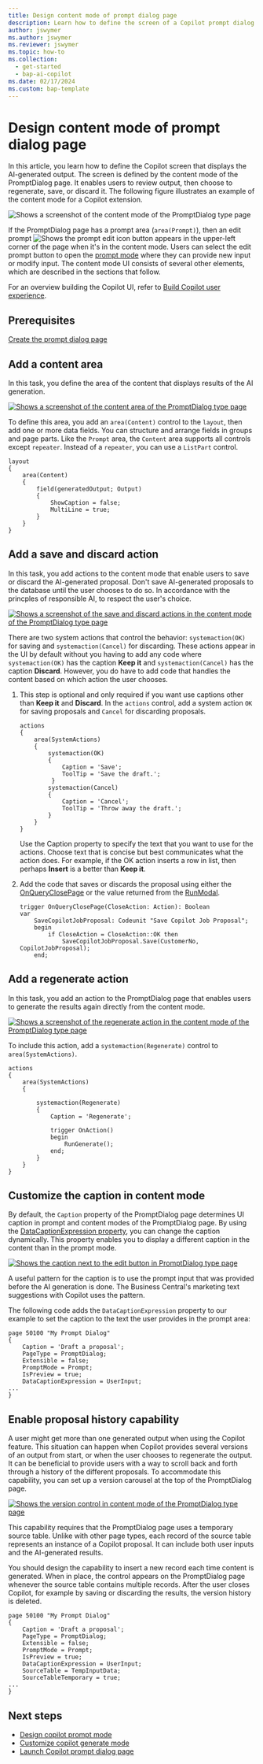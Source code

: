 ```yaml
---
title: Design content mode of prompt dialog page
description: Learn how to define the screen of a Copilot prompt dialog page that displays the AI-generated output.
author: jswymer
ms.author: jswymer
ms.reviewer: jswymer
ms.topic: how-to
ms.collection:
  - get-started
  - bap-ai-copilot
ms.date: 02/17/2024
ms.custom: bap-template 
---
```


# Design content mode of prompt dialog page

In this article, you learn how to define the Copilot screen that displays the AI-generated output. The screen is defined by the content mode of the PromptDialog page. It enables users to review output, then choose to regenerate, save, or discard it. The following figure illustrates an example of the content mode for a Copilot extension.

![Shows a screenshot of the content mode of the PromptDialog type page](media/promptdialog-content-mode.svg)

If the PromptDialog page has a prompt area (`area(Prompt)`), then an edit prompt ![Shows the prompt edit icon](media/prompt-edit.png) button appears in the upper-left corner of the page when it's in the content mode. Users can select the edit prompt button to open the [prompt mode](copilot-design-prompt-mode.md) where they can provide new input or modify input. The content mode UI consists of several other elements, which are described in the sections that follow.

For an overview building the Copilot UI, refer to [Build Copilot user experience](ai-build-experience.md).

## Prerequisites

[Create the prompt dialog page](copilot-create-promptdialog.md)

## Add a content area

In this task, you define the area of the content that displays results of the AI generation.

[![Shows a screenshot of the content area  of the PromptDialog type page](media/promptdialog-content-mode-output-area.svg)](media/promptdialog-content-mode-output-area.svg#lightbox)

To define this area, you add an `area(Content)` control to the `layout`, then add one or more data fields. You can structure and arrange fields in groups and page parts. Like the `Prompt` area, the `Content` area supports all controls except  `repeater`. Instead of a `repeater`, you can use a `ListPart` control.

```al
layout
{
    area(Content)
    {
        field(generatedOutput; Output)
        {
            ShowCaption = false;
            MultiLine = true;
        }
    }
}
```

## Add a save and discard action

In this task, you add actions to the content mode that enable users to save or discard the AI-generated proposal. Don't save AI-generated proposals to the database until the user chooses to do so. In accordance with the princples of responsible AI, to respect the user's choice.

[![Shows a screenshot of the save and discard actions in the content mode of the PromptDialog type page](media/promptdialog-content-mode-save.svg)](media/promptdialog-content-mode-save.svg#lightbox)

There are two system actions that control the behavior: `systemaction(OK)` for saving and `systemaction(Cancel)` for discarding. These actions appear in the UI by default without you having to add any code where `systemaction(OK)` has the caption **Keep it** and `systemaction(Cancel)` has the caption **Discard**. However, you do have to add code that handles the content based on which action the user chooses. 

1. This step is optional and only required if you want use captions other than **Keep it** and **Discard**. In the `actions` control, add a system action `OK` for saving proposals and `Cancel` for discarding proposals.

    ```al
    actions
    {
        area(SystemActions)
        {
            systemaction(OK)
            {
                Caption = 'Save';
                ToolTip = 'Save the draft.';
             }
            systemaction(Cancel)
            {
                Caption = 'Cancel';
                ToolTip = 'Throw away the draft.';
            }
        }
    }
    ```

    Use the Caption property to specify the text that you want to use for the actions. Choose text that is concise but best communicates what the action does. For example, if the OK action inserts a row in list, then perhaps **Insert** is a better than **Keep it**. 

1. Add the code that saves or discards the proposal using either the [OnQueryClosePage](triggers-auto/page/devenv-onqueryclosepage-page-trigger.md) or the value returned from the [RunModal](methods-auto/page/page-runmodal--method.md).

    ```al
    trigger OnQueryClosePage(CloseAction: Action): Boolean
    var
        SaveCopilotJobProposal: Codeunit "Save Copilot Job Proposal";
        begin
            if CloseAction = CloseAction::OK then
                SaveCopilotJobProposal.Save(CustomerNo, CopilotJobProposal);
        end;
    ```

## Add a regenerate action

In this task, you add an action to the PromptDialog page that enables users to generate the results again directly from the content mode.

[![Shows a screenshot of the regenerate action in the content mode of the PromptDialog type page](media/promptdialog-content-mode-regen.svg)](media/promptdialog-content-mode-regen.svg#lightbox)

To include this action, add a `systemaction(Regenerate)` control to `area(SystemActions)`.

```al
actions
{
    area(SystemActions)
    {

        systemaction(Regenerate)
        {
            Caption = 'Regenerate';

            trigger OnAction()
            begin
                RunGenerate();
            end;
        }
    }
}

```

## Customize the caption in content mode

By default, the `Caption` property of the PromptDialog page determines UI caption in prompt and content modes of the PromptDialog page. By using the [DataCaptionExpression property](properties/devenv-datacaptionexpression-property.md), you can change the caption dynamically. This property enables you to display a different caption in the content than in the prompt mode.

[![Shows the caption next to the edit button in PromptDialog type page](media/promptdialog-content-mode-caption.svg)](media/promptdialog-content-mode-caption.svg#lightbox)

A useful pattern for the caption is to use the prompt input that was provided before the AI generation is done. The Business Central's marketing text suggestions with Copilot uses the pattern.

The following code adds the `DataCaptionExpression` property to our example to set the caption to the text the user provides in the prompt area:

```al
page 50100 "My Prompt Dialog"
{
    Caption = 'Draft a proposal';
    PageType = PromptDialog;
    Extensible = false;
    PromptMode = Prompt;
    IsPreview = true;
    DataCaptionExpression = UserInput;
...
}
```

## Enable proposal history capability

A user might get more than one generated output when using the Copilot feature. This situation can happen when Copilot provides several versions of an output from start, or when the user chooses to regenerate the output. It can be beneficial to provide users with a way to scroll back and forth through a history of the different proposals. To accommodate this capability, you can set up a version carousel at the top of the PromptDialog page.

[![Shows the version control in content mode of the PromptDialog type page](media/promptdialog-content-mode-versions.svg)](media/promptdialog-content-mode-versions.svg#lightbox)

This capability requires that the PromptDialog page uses a temporary source table. Unlike with other page types, each record of the source table represents an instance of a Copilot proposal. It can include both user inputs and the AI-generated results.

You should design the capability to insert a new record each time content is generated. When in place, the control appears on the PromptDialog page whenever the source table contains multiple records. After the user closes Copilot, for example by saving or discarding the results, the version history is deleted.

```al
page 50100 "My Prompt Dialog"
{
    Caption = 'Draft a proposal';
    PageType = PromptDialog;
    Extensible = false;
    PromptMode = Prompt;
    IsPreview = true;
    DataCaptionExpression = UserInput;
    SourceTable = TempInputData;
    SourceTableTemporary = true;
...
}
```  

## Next steps

- [Design copilot prompt mode](copilot-design-prompt-mode.md)
- [Customize copilot generate mode](copilot-customize-generate-mode.md)
- [Launch Copilot prompt dialog page](devenv-page-prompting-floating-actionbar.md)